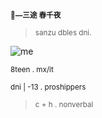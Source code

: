 <sup>**🌸—三途 春千夜**</sub>

> <sup>sanzu dbles dni.</sub>

![me](https://cdn.discordapp.com/attachments/770378556769042484/1207451197884338236/818fe90688cc6ddbcfb5d82244f9d30a.jpg?ex=65dfb18e&is=65cd3c8e&hm=655eb6615c98ff4a628d44015208d4304a39c9021aede9080d96909ca2fbce96&)

<sup> 8teen . mx/it</sub>

<sup>dni | -13 . proshippers</sub>

> <sup>c + h . nonverbal</sub>
